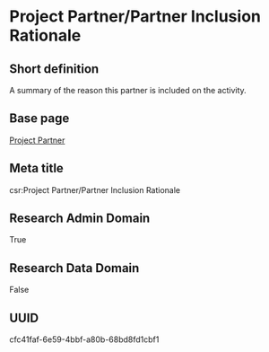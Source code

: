 # Project Partner/Partner Inclusion Rationale
## Short definition
A summary of the reason this partner is included on the activity.
## Base page
[Project Partner](../../Objects/Project%20Partner.md)
## Meta title
csr:Project Partner/Partner Inclusion Rationale
## Research Admin Domain
True
## Research Data Domain
False
## UUID
cfc41faf-6e59-4bbf-a80b-68bd8fd1cbf1
